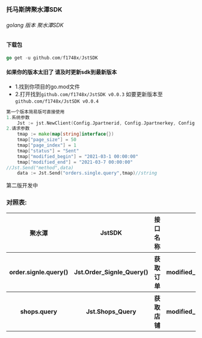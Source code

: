 ### 托马斯牌聚水潭SDK
###### golang 版本 聚水潭SDK
#### 下载包
```go
go get -u github.com/f1748x/JstSDK
```
#### 如果你的版本太旧了 请及时更新sdk到最新版本
* 1.找到你项目的go.mod文件
* 2.打开找到``github.com/f1748x/JstSDK v0.0.3`` 如要更新版本至 ``github.com/f1748x/JstSDK v0.0.4``
```go 
第一个版本简易版可直接使用
1.系统参数
    Jst := jst.NewClient(Config.Jpartnerid, Config.Jpartnerkey, Config.Jtoken)
2.请求参数
    tmap := make(map[string]interface{})
	tmap["page_size"] = 50
	tmap["page_index"] = 1
	tmap["status"] = "Sent"
	tmap["modified_begin"] = "2021-03-1 00:00:00"
	tmap["modified_end"] = "2021-03-7 00:00:00"
//Jst.Send("method",data)
	data := Jst.Send("orders.single.query",tmap)//string

```
第二版开发中
### 对照表:
<table>
        <tr>
            <th>聚水潭</th>
            <th>JstSDK</th>
            <th>接口名称</th>
            <th>参数说明</th>
        </tr>
        <tr>
            <th>order.signle.query()</th>
            <th>Jst.Order_Signle_Query()</th>
            <th>获取订单</th>
            <th>modified_begin,modified_end,...opt</th>
        </tr>
         <tr>
            <th>shops.query</th>
            <th>Jst.Shops_Query</th>
            <th>获取店铺</th>
            <th>modified_begin,modified_end,...opt</th>
</tr>
    </table>
